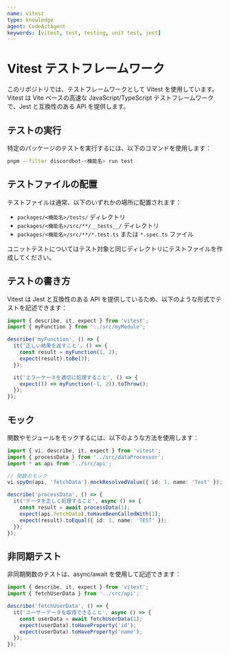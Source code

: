```yaml
---
name: vitest
type: knowledge
agent: CodeActAgent
keywords: [vitest, test, testing, unit test, jest]
---
```


# Vitest テストフレームワーク

このリポジトリでは、テストフレームワークとして Vitest を使用しています。Vitest は Vite ベースの高速な JavaScript/TypeScript テストフレームワークで、Jest と互換性のある API を提供します。

## テストの実行

特定のパッケージのテストを実行するには、以下のコマンドを使用します：

```bash
pnpm --filter discordbot-<機能名> run test
```

## テストファイルの配置

テストファイルは通常、以下のいずれかの場所に配置されます：

* `packages/<機能名>/tests/` ディレクトリ
* `packages/<機能名>/src/**/__tests__/` ディレクトリ
* `packages/<機能名>/src/**/*.test.ts` または `*.spec.ts` ファイル

ユニットテストについてはテスト対象と同じディレクトリにテストファイルを作成してください。

## テストの書き方

Vitest は Jest と互換性のある API を提供しているため、以下のような形式でテストを記述できます：

```typescript
import { describe, it, expect } from 'vitest';
import { myFunction } from '../src/myModule';

describe('myFunction', () => {
  it('正しい結果を返すこと', () => {
    const result = myFunction(1, 2);
    expect(result).toBe(3);
  });

  it('エラーケースを適切に処理すること', () => {
    expect(() => myFunction(-1, 2)).toThrow();
  });
});
```

## モック

関数やモジュールをモックするには、以下のような方法を使用します：

```typescript
import { vi, describe, it, expect } from 'vitest';
import { processData } from '../src/dataProcessor';
import * as api from '../src/api';

// 関数のモック
vi.spyOn(api, 'fetchData').mockResolvedValue({ id: 1, name: 'Test' });

describe('processData', () => {
  it('データを正しく処理すること', async () => {
    const result = await processData(1);
    expect(api.fetchData).toHaveBeenCalledWith(1);
    expect(result).toEqual({ id: 1, name: 'TEST' });
  });
});
```

## 非同期テスト

非同期関数のテストは、async/await を使用して記述できます：

```typescript
import { describe, it, expect } from 'vitest';
import { fetchUserData } from '../src/api';

describe('fetchUserData', () => {
  it('ユーザーデータを取得できること', async () => {
    const userData = await fetchUserData(1);
    expect(userData).toHaveProperty('id');
    expect(userData).toHaveProperty('name');
  });
});
